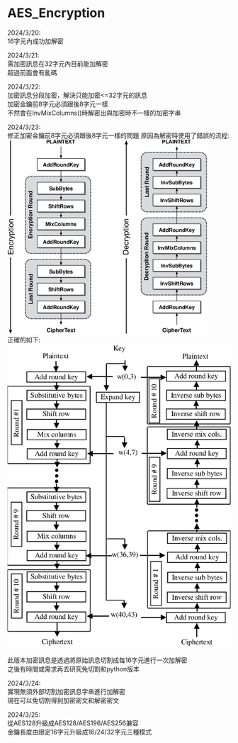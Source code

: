# AES_Encryption

2024/3/20:  
16字元內成功加解密

2024/3/21:  
需加密訊息在32字元內目前能加解密  
超過前面會有亂碼

2024/3/22:  
加密訊息分段加密，解決只能加密<=32字元的訊息  
加密金鑰前8字元必須跟後8字元一樣  
不然會在InvMixColumns()時解密出與加密時不一樣的加密字串  

2024/3/23:  
修正加密金鑰前8字元必須跟後8字元一樣的問題
原因為解密時使用了錯誤的流程:  
![image](https://github.com/iron980018/AES_Encryption/blob/main/incorrect.jpg)  
正確的如下:  
![image](https://github.com/iron980018/AES_Encryption/blob/main/correct.png)  

此版本加密訊息是透過將原始訊息切割成每16字元進行一次加解密  
之後有時間或需求再去研究免切割和python版本

2024/3/24:  
實現無須外部切割加密訊息字串進行加解密  
現在可以免切割得到加密密文和解密密文

2024/3/25:  
從AES128升級成AES128/AES196/AES256兼容  
金鑰長度由限定16字元升級成16/24/32字元三種模式  
